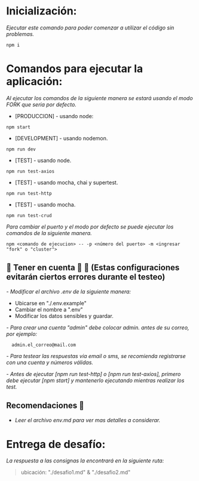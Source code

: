 # Inicialización:

_Ejecutar este comando para poder comenzar a utilizar el código sin problemas._

```
npm i
```


# Comandos para ejecutar la aplicación:

_Al ejecutar los comandos de la siguiente manera se estará usando el modo FORK que seria por defecto._

* [PRODUCCION] - usando node:
```
npm start
```
* [DEVELOPMENT] - usando nodemon.
```
npm run dev
```
* [TEST] - usando node.
```
npm run test-axios
```
* [TEST] - usando mocha, chai y supertest.
```
npm run test-http
```
* [TEST] - usando mocha.
```
npm run test-crud
```

_Para cambiar el puerto y el modo por defecto se puede ejecutar los comandos de la siguiente manera._

```
npm <comando de ejecucion> -- -p <número del puerto> -m <ingresar "fork" o "cluster">
```


## **🚨 Tener en cuenta 🚨 📢** (Estas configuraciones evitarán ciertos errores durante el testeo)
  
_- Modificar el archivo .env de la siguiente manera:_
  - Ubicarse en "./.env.example"
  - Cambiar el nombre a ".env"
  - Modificar los datos sensibles y guardar.

_- Para crear una cuenta "admin" debe colocar admin. antes de su correo, por ejemplo:_
  ```
    admin.el_correo@mail.com
  ```

_- Para testear las respuestas via email o sms, se recomienda registrarse con una cuenta y números válidas._

_- Antes de ejecutar [npm run test-http] o [npm run test-axios], primero debe ejecutar [npm start] y mantenerlo ejecutando mientras realizar los test._


## **Recomendaciones 💬** 
  * _Leer el archivo env.md para ver mas detalles a considerar._


# Entrega de desafío:
_La respuesta a las consignas la encontrará en la siguiente ruta:_
> ubicación: "./desafio1.md" & "./desafio2.md"